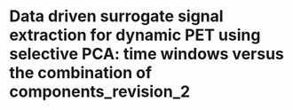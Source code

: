 # Data driven surrogate signal extraction for dynamic PET using selective PCA: time windows versus the combination of components_revision_2
